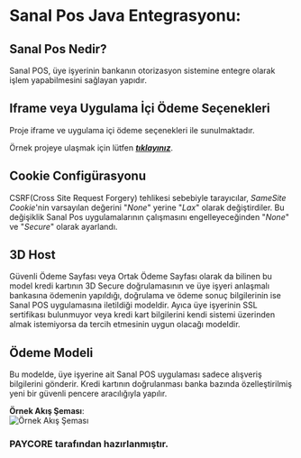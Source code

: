 # Sanal Pos Java Entegrasyonu:

## Sanal Pos Nedir?

Sanal POS, üye işyerinin bankanın otorizasyon sistemine entegre olarak işlem yapabilmesini sağlayan yapıdır.

## Iframe veya Uygulama İçi Ödeme Seçenekleri

Proje iframe ve uygulama içi ödeme seçenekleri ile sunulmaktadır.

Örnek projeye ulaşmak için lütfen [_**tıklayınız**_][projenin host edildiği adres].

## Cookie Configürasyonu

CSRF(Cross Site Request Forgery) tehlikesi sebebiyle tarayıcılar, _SameSite Cookie_'nin varsayılan değerini "_None_" yerine "_Lax_" olarak değiştirdiler. Bu değişiklik Sanal Pos uygulamalarının çalışmasını engelleyeceğinden "_None_" ve "_Secure_" olarak ayarlandı. 


## 3D Host

Güvenli Ödeme Sayfası veya Ortak Ödeme Sayfası olarak da bilinen bu model kredi kartının 3D Secure doğrulamasının ve üye işyeri anlaşmalı bankasına ödemenin yapıldığı, doğrulama ve ödeme sonuç bilgilerinin ise Sanal POS uygulamasına iletildiği modeldir. Ayıca üye işyerinin SSL sertifikası bulunmuyor veya kredi kart bilgilerini kendi sistemi üzerinden almak istemiyorsa da tercih etmesinin uygun olacağı modeldir.

## Ödeme Modeli

Bu modelde, üye işyerine ait Sanal POS uygulaması sadece alışveriş bilgilerini gönderir. Kredi kartının doğrulanması banka bazında özelleştirilmiş yeni bir güvenli pencere aracılığıyla yapılır.

**Örnek Akış Şeması**:   
![Örnek Akış Şeması](https://vpostest.qnbfinansbank.com//Help/assets/Images/3d1flow.png)

### PAYCORE tarafından hazırlanmıştır.

[projenin host edildiği adres]:(https://vpos-iframe-java.herokuapp.com/PaymentPOC.jsp)